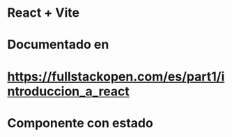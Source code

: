 # React + Vite
# Documentado en 
# https://fullstackopen.com/es/part1/introduccion_a_react

# Componente con estado






